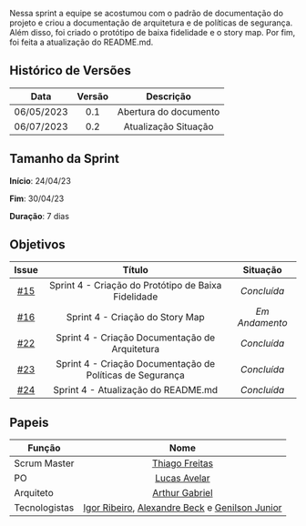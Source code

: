Nessa sprint a equipe se acostumou com o padrão de documentação do projeto e criou a documentação de arquitetura e de políticas de segurança. Além disso, foi criado o protótipo de baixa fidelidade e o story map. Por fim, foi feita a atualização do README.md.

## Histórico de Versões

|    Data    | Versão |       Descrição       |
| :--------: | :----: | :-------------------: |
| 06/05/2023 |  0.1   | Abertura do documento |
| 06/07/2023 |  0.2   | Atualização Situação  |

## Tamanho da Sprint

**Início**: 24/04/23

**Fim**: 30/04/23

**Duração**: 7 dias

## Objetivos

|                             Issue                              |                          Título                           |    Situação    |
| :------------------------------------------------------------: | :-------------------------------------------------------: | :------------: |
| [#15](https://github.com/fga-eps-mds/2023.1-GuiaUnB/issues/15) |    Sprint 4 - Criação do Protótipo de Baixa Fidelidade    |  _Concluída_   |
| [#16](https://github.com/fga-eps-mds/2023.1-GuiaUnB/issues/16) |              Sprint 4 - Criação do Story Map              | _Em Andamento_ |
| [#22](https://github.com/fga-eps-mds/2023.1-GuiaUnB/issues/22) |      Sprint 4 - Criação Documentação de Arquitetura       |  _Concluída_   |
| [#23](https://github.com/fga-eps-mds/2023.1-GuiaUnB/issues/23) | Sprint 4 - Criação Documentação de Políticas de Segurança |  _Concluída_   |
| [#24](https://github.com/fga-eps-mds/2023.1-GuiaUnB/issues/24) |            Sprint 4 - Atualização do README.md            |  _Concluída_   |

## Papeis

| Função        |                                                                           Nome                                                                            |
| ------------- | :-------------------------------------------------------------------------------------------------------------------------------------------------------: |
| Scrum Master  |                                                    [Thiago Freitas](https://github.com/thiagorfreitas)                                                    |
| PO            |                                                    [Lucas Avelar](https://github.com/LucasAvelar2711)                                                     |
| Arquiteto     |                                                    [Arthur Gabriel](https://github.com/ArthurGabrieel)                                                    |
| Tecnologistas | [Igor Ribeiro](https://github.com/igor-ribeir0), [Alexandre Beck](https://github.com/zzzBECK) e [Genilson Junior](https://github.com/GenilsonJunior99006) |
